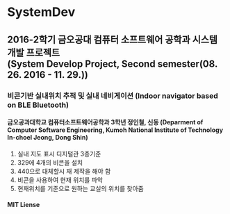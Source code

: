 # SystemDev

## 2016-2학기 금오공대 컴퓨터 소프트웨어 공학과 시스템 개발 프로젝트 <br>(System Develop Project, Second semester(08. 26. 2016 - 11. 29.))
### 비콘기반 실내위치 추적 및 실내 네비게이션 (Indoor navigator based on BLE Bluetooth)
#### 금오공과대학교 컴퓨터소프트웨어공학과 3학년 정인철, 신동 (Deparment of Computer Software Engineering, Kumoh National Institute of Technology In-choel Jeong, Dong Shin)
1. 실내 지도 표시 디지털관 3층기준
2. 329에 4개의 비콘을 설치
3. 440으로 대체할시 재 제작을 해야 함
4. 비콘을 사용하여 현재 위치를 파악
5. 현재위치를 기준으로 원하는 교실의 위치를 찾아줌
#### MIT Liense
